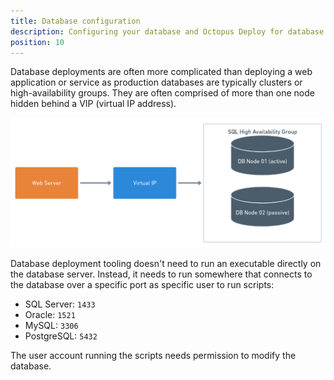 ```yaml
---
title: Database configuration
description: Configuring your database and Octopus Deploy for database deployments.
position: 10
---
```


Database deployments are often more complicated than deploying a web application or service as production databases are typically clusters or high-availability groups. They are often comprised of more than one node hidden behind a VIP (virtual IP address).

![](images/common-database-with-vip.png)

Database deployment tooling doesn't need to run an executable directly on the database server. Instead, it needs to run somewhere that connects to the database over a specific port as specific user to run scripts:

 - SQL Server: `1433`
 - Oracle: `1521`
 - MySQL: `3306`
 - PostgreSQL: `5432`

The user account running the scripts needs permission to modify the database.  

